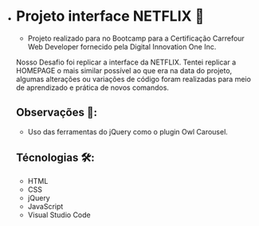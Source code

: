 - # Projeto interface NETFLIX :red_circle:

  - Projeto realizado para no Bootcamp para a Certificação Carrefour Web Developer fornecido pela Digital Innovation One Inc.

  Nosso Desafio foi replicar a interface da NETFLIX. Tentei replicar a HOMEPAGE o mais similar possível ao que era na data do projeto, algumas alterações ou variações de código foram realizadas para meio de aprendizado e prática de novos comandos.

  ## Observações 📝:

  - Uso das ferramentas do jQuery como o plugin Owl Carousel.

  ## Técnologias 🛠️:

  - HTML
  - CSS
  - jQuery
  - JavaScript 
  - Visual Studio Code